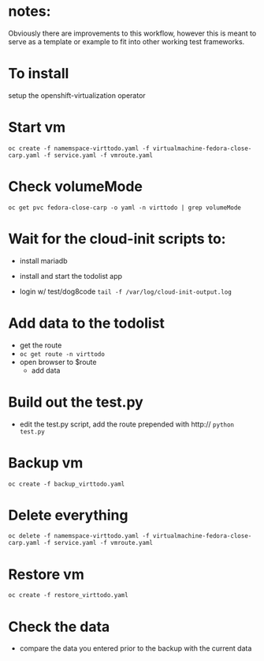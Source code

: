 # notes:
Obviously there are improvements to this workflow, however this is meant to
serve as a template or example to fit into other working test frameworks.

# To install
setup the openshift-virtualization operator

# Start vm
`oc create -f namemspace-virttodo.yaml -f virtualmachine-fedora-close-carp.yaml -f service.yaml -f vmroute.yaml`

# Check volumeMode
`oc get pvc fedora-close-carp -o yaml -n virttodo | grep volumeMode`

# Wait for the cloud-init scripts to:
* install mariadb
* install and start the todolist app

* login w/ test/dog8code
`tail -f /var/log/cloud-init-output.log`

# Add data to the todolist
* get the route
* `oc get route -n virttodo`
* open browser to $route
  * add data

# Build out the test.py
* edit the test.py script, add the route prepended with http://
`python test.py`

# Backup vm
`oc create -f backup_virttodo.yaml`

# Delete everything
`oc delete -f namemspace-virttodo.yaml -f virtualmachine-fedora-close-carp.yaml -f service.yaml -f vmroute.yaml`

# Restore vm
`oc create -f restore_virttodo.yaml`

# Check the data
* compare the data you entered prior to the backup with the current data
